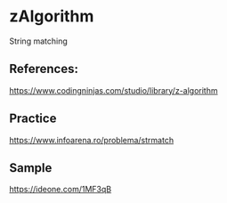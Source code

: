 # zAlgorithm

String matching

## References:

https://www.codingninjas.com/studio/library/z-algorithm

## Practice

https://www.infoarena.ro/problema/strmatch

## Sample

https://ideone.com/1MF3qB
